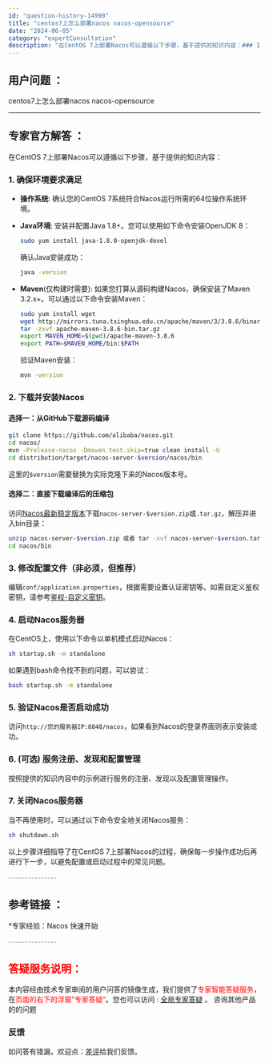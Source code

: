 ```yaml
---
id: "question-history-14990"
title: "centos7上怎么部署nacos nacos-opensource"
date: "2024-06-05"
category: "expertConsultation"
description: "在CentOS 7上部署Nacos可以遵循以下步骤，基于提供的知识内容：### 1. 确保环境要求满足- **操作系统**: 确认您的CentOS 7系统符合Nacos运行所需的64位操作系统环境。- **Java环境**: 安装并配置Java 1.8+。您可以使用如下命令安装OpenJDK 8： "
---
```


## 用户问题 ： 
 centos7上怎么部署nacos nacos-opensource 

---------------
## 专家官方解答 ：

在CentOS 7上部署Nacos可以遵循以下步骤，基于提供的知识内容：

### 1. 确保环境要求满足
- **操作系统**: 确认您的CentOS 7系统符合Nacos运行所需的64位操作系统环境。
- **Java环境**: 安装并配置Java 1.8+。您可以使用如下命令安装OpenJDK 8：
  ```bash
  sudo yum install java-1.8.0-openjdk-devel
  ```
  确认Java安装成功：
  ```bash
  java -version
  ```

- **Maven**(仅构建时需要): 如果您打算从源码构建Nacos，确保安装了Maven 3.2.x+。可以通过以下命令安装Maven：
  ```bash
  sudo yum install wget
  wget http://mirrors.tuna.tsinghua.edu.cn/apache/maven/3/3.8.6/binaries/apache-maven-3.8.6-bin.tar.gz
  tar -zxvf apache-maven-3.8.6-bin.tar.gz
  export MAVEN_HOME=$(pwd)/apache-maven-3.8.6
  export PATH=$MAVEN_HOME/bin:$PATH
  ```
  验证Maven安装：
  ```bash
  mvn -version
  ```

### 2. 下载并安装Nacos
#### 选择一：从GitHub下载源码编译
```bash
git clone https://github.com/alibaba/nacos.git
cd nacos/
mvn -Prelease-nacos -Dmaven.test.skip=true clean install -U
cd distribution/target/nacos-server-$version/nacos/bin
```
这里的`$version`需要替换为实际克隆下来的Nacos版本号。

#### 选择二：直接下载编译后的压缩包
访问[Nacos最新稳定版本](https://github.com/alibaba/nacos/releases)下载`nacos-server-$version.zip`或`.tar.gz`，解压并进入bin目录：
```bash
unzip nacos-server-$version.zip 或者 tar -xvf nacos-server-$version.tar.gz
cd nacos/bin
```

### 3. 修改配置文件（非必须，但推荐）
编辑`conf/application.properties`，根据需要设置认证密钥等。如需自定义鉴权密钥，请参考[鉴权-自定义密钥](https://nacos.io/plugin/auth-plugin/)。

### 4. 启动Nacos服务器
在CentOS上，使用以下命令以单机模式启动Nacos：
```bash
sh startup.sh -m standalone
```
如果遇到bash命令找不到的问题，可以尝试：
```bash
bash startup.sh -m standalone
```

### 5. 验证Nacos是否启动成功
访问`http://您的服务器IP:8848/nacos`，如果看到Nacos的登录界面则表示安装成功。

### 6. (可选) 服务注册、发现和配置管理
按照提供的知识内容中的示例进行服务的注册、发现以及配置管理操作。

### 7. 关闭Nacos服务器
当不再使用时，可以通过以下命令安全地关闭Nacos服务：
```bash
sh shutdown.sh
```

以上步骤详细指导了在CentOS 7上部署Nacos的过程，确保每一步操作成功后再进行下一步，以避免配置或启动过程中的常见问题。


<font color="#949494">---------------</font> 


## 参考链接 ：

*专家经验：Nacos 快速开始 


 <font color="#949494">---------------</font> 
 


## <font color="#FF0000">答疑服务说明：</font> 

本内容经由技术专家审阅的用户问答的镜像生成，我们提供了<font color="#FF0000">专家智能答疑服务</font>，在<font color="#FF0000">页面的右下的浮窗”专家答疑“</font>。您也可以访问 : [全局专家答疑](https://answer.opensource.alibaba.com/docs/intro) 。 咨询其他产品的的问题

### 反馈
如问答有错漏，欢迎点：[差评](https://ai.nacos.io/user/feedbackByEnhancerGradePOJOID?enhancerGradePOJOId=15043)给我们反馈。
